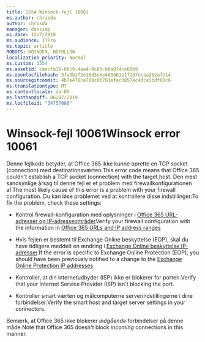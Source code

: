 ```yaml
---
title: 1554 Winsock-fejl 10061
ms.author: chrisda
author: chrisda
manager: dansimp
ms.date: 12/7/2018
ms.audience: ITPro
ms.topic: article
ROBOTS: NOINDEX, NOFOLLOW
localization_priority: Normal
ms.custom: 1554
ms.assetid: caecfa19-86c9-4aa4-9c83-b8a974ce60b9
ms.openlocfilehash: 3fa3b2f2e10d3ebe480861e1f2d7ecaa262afe14
ms.sourcegitcommit: 4b7e478ce700c0b781efec3857ac4dce5bdf00c6
ms.translationtype: MT
ms.contentlocale: da-DK
ms.lasthandoff: 06/07/2019
ms.locfileid: "34757080"
---
```

# <a name="winsock-error-10061"></a><span data-ttu-id="4d7bc-102">Winsock-fejl 10061</span><span class="sxs-lookup"><span data-stu-id="4d7bc-102">Winsock error 10061</span></span>

<span data-ttu-id="4d7bc-103">Denne fejlkode betyder, at Office 365 ikke kunne oprette en TCP socket (connection) med destinationsværten.</span><span class="sxs-lookup"><span data-stu-id="4d7bc-103">This error code means that Office 365 couldn't establish a TCP socket (connection) with the target host.</span></span> <span data-ttu-id="4d7bc-104">Den mest sandsynlige årsag til denne fejl er et problem med firewallkonfigurationen af.</span><span class="sxs-lookup"><span data-stu-id="4d7bc-104">The most likely cause of this error is a problem with your firewall configuration.</span></span> <span data-ttu-id="4d7bc-105">Du kan løse problemet ved at kontrollere disse indstillinger:</span><span class="sxs-lookup"><span data-stu-id="4d7bc-105">To fix the problem, check these settings:</span></span>

- <span data-ttu-id="4d7bc-106">Kontrol firewall-konfiguration med oplysninger i [Office 365 URL-adresser og IP-adresseområder](https://docs.microsoft.com/office365/enterprise/urls-and-ip-address-ranges)</span><span class="sxs-lookup"><span data-stu-id="4d7bc-106">Verify your firewall configuration with the information in [Office 365 URLs and IP address ranges](https://docs.microsoft.com/office365/enterprise/urls-and-ip-address-ranges)</span></span>

- <span data-ttu-id="4d7bc-107">Hvis fejlen er bestemt til Exchange Online beskyttelse (EOP), skal du have tidligere meddelt en ændring i [Exchange Online beskyttelse IP-adresser](https://docs.microsoft.com/office365/SecurityCompliance/eop/exchange-online-protection-ip-addresses).</span><span class="sxs-lookup"><span data-stu-id="4d7bc-107">If the error is specific to Exchange Online Protection (EOP), you should have been previously notified to a change to the [Exchange Online Protection IP addresses](https://docs.microsoft.com/office365/SecurityCompliance/eop/exchange-online-protection-ip-addresses).</span></span>

- <span data-ttu-id="4d7bc-108">Kontroller, at din internetudbyder (ISP) ikke er blokerer for porten.</span><span class="sxs-lookup"><span data-stu-id="4d7bc-108">Verify that your Internet Service Provider (ISP) isn't blocking the port.</span></span>

- <span data-ttu-id="4d7bc-109">Kontroller smart værten og målcomputerne serverindstillingerne i dine forbindelser.</span><span class="sxs-lookup"><span data-stu-id="4d7bc-109">Verify the smart host and target server settings in your connectors.</span></span>

<span data-ttu-id="4d7bc-110">Bemærk, at Office 365 ikke blokerer *indgående* forbindelser på denne måde.</span><span class="sxs-lookup"><span data-stu-id="4d7bc-110">Note that Office 365 doesn't block *incoming* connections in this manner.</span></span>
